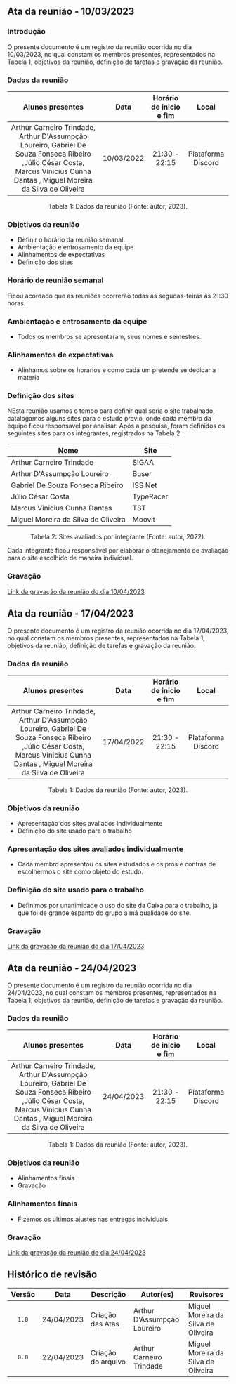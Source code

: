 ## Ata da reunião - 10/03/2023

### Introdução

O presente documento é um registro da reunião ocorrida no dia 10/03/2023, no qual constam os membros presentes, representados na Tabela 1, objetivos da reunião, definição de tarefas e gravação da reunião.

### Dados da reunião

|                                    Alunos presentes                                     |    Data    | Horário de inicio e fim |      Local       |
| :-------------------------------------------------------------------------------------: | :--------: | :---------------------: | :--------------: |
| Arthur Carneiro Trindade, Arthur D'Assumpção Loureiro, Gabriel De Souza Fonseca Ribeiro ,Júlio César Costa, Marcus Vinicius Cunha Dantas , Miguel Moreira da Silva de Oliveira     | 10/03/2022 |      21:30 - 22:15      | Plataforma Discord |

<div style="text-align: center">
<p> Tabela 1: Dados da reunião (Fonte: autor, 2023). </p>
</div>

### Objetivos da reunião

- Definir o horário da reunião semanal.
- Ambientação e entrosamento da equipe 
- Alinhamentos de expectativas
- Definição dos sites 

### Horário de reunião semanal

Ficou acordado que as reuniões ocorrerão todas as segudas-feiras às 21:30 horas.

### Ambientação e entrosamento da equipe

- Todos os membros se apresentaram, seus nomes e semestres.

### Alinhamentos de expectativas

- Alinhamos sobre os horarios e como cada um pretende se dedicar a materia 


### Definição dos sites 

NEsta reunião usamos o tempo para definir qual seria o site trabalhado, catalogamos alguns sites para o estudo previo, onde cada membro da equipe ficou responsavel por analisar. Após a pesquisa, foram definidos os seguintes sites para os integrantes, registrados na Tabela 2.

| Nome          | Site               |
| ------------- | ------------------ |
| Arthur Carneiro Trindade             | SIGAA              | 
| Arthur D'Assumpção Loureiro          | Buser              |
| Gabriel De Souza Fonseca Ribeiro     | ISS Net            |
| Júlio César Costa                    | TypeRacer          |
| Marcus Vinicius Cunha Dantas         | TST                |
| Miguel Moreira da Silva de Oliveira  | Moovit             |

<div style="text-align: center">
<p> Tabela 2: Sites avaliados por integrante (Fonte: autor, 2022). </p>
</div>

Cada integrante ficou responsável por elaborar o planejamento de avaliação para o site escolhido de maneira individual.

### Gravação

[Link da gravação da reunião do dia 10/04/2023](https://youtu.be/DFTasf2HS80)

## Ata da reunião - 17/04/2023

O presente documento é um registro da reunião ocorrida no dia 17/04/2023, no qual constam os membros presentes, representados na Tabela 1, objetivos da reunião, definição de tarefas e gravação da reunião.

### Dados da reunião

|                                    Alunos presentes                                     |    Data    | Horário de inicio e fim |      Local       |
| :-------------------------------------------------------------------------------------: | :--------: | :---------------------: | :--------------: |
| Arthur Carneiro Trindade, Arthur D'Assumpção Loureiro, Gabriel De Souza Fonseca Ribeiro ,Júlio César Costa, Marcus Vinicius Cunha Dantas , Miguel Moreira da Silva de Oliveira     | 17/04/2022 |      21:30 - 22:15      | Plataforma Discord |

<div style="text-align: center">
<p> Tabela 1: Dados da reunião (Fonte: autor, 2023). </p>
</div>

### Objetivos da reunião
-  Apresentação dos sites avaliados individualmente
-  Definição do site usado para o trabalho  

### Apresentação dos sites avaliados individualmente
- Cada membro apresentou os sites estudados e os prós e contras de escolhermos o site como objeto do estudo.




###  Definição do site usado para o trabalho  
- Definimos por unanimidade o uso do site da Caixa para o trabalho, já que foi de grande espanto do grupo a má qualidade do site.
### Gravação

[Link da gravação da reunião do dia 17/04/2023](https://www.youtube.com/watch?v=5aCm4Fn3WVA)


## Ata da reunião - 24/04/2023

O presente documento é um registro da reunião ocorrida no dia 24/04/2023, no qual constam os membros presentes, representados na Tabela 1, objetivos da reunião, definição de tarefas e gravação da reunião.

### Dados da reunião

|                                    Alunos presentes                                     |    Data    | Horário de inicio e fim |      Local       |
| :-------------------------------------------------------------------------------------: | :--------: | :---------------------: | :--------------: |
| Arthur Carneiro Trindade, Arthur D'Assumpção Loureiro, Gabriel De Souza Fonseca Ribeiro ,Júlio César Costa, Marcus Vinicius Cunha Dantas , Miguel Moreira da Silva de Oliveira     | 24/04/2023 |      21:30 - 22:15      | Plataforma Discord |

<div style="text-align: center">
<p> Tabela 1: Dados da reunião (Fonte: autor, 2023). </p>
</div>


### Objetivos da reunião
-  Alinhamentos finais
-  Gravação

### Alinhamentos finais
- Fizemos os ultimos ajustes nas entregas individuais

### Gravação


[Link da gravação da reunião do dia 24/04/2023](https://youtu.be/HTT_8Qk3hh0)


## Histórico de revisão

| Versão     | Data        | Descrição            | Autor(es)                          | Revisores  |
| :--------: | :---------: | -------------------- | ---------------------------------- | ---------- |
| `1.0`      |  24/04/2023 | Criação das Atas     | Arthur D'Assumpção Loureiro        | Miguel Moreira da Silva de Oliveira|
| `0.0`      |  22/04/2023 | Criação do arquivo   | Arthur Carneiro Trindade           | Miguel Moreira da Silva de Oliveira|




